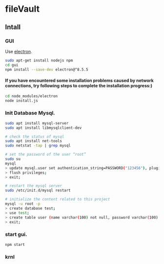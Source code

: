 # fileVault

## Intall

### GUI

Use [electron](https://www.electronjs.org/).

```bash
sudo apt-get install nodejs npm
cd gui
npm install --save-dev electron@^8.5.5
```

#### If you have encountered some installation problems caused by network connections, try following steps to complete the installation progress:)

```bash
cd node_modules/electron
node install.js
```

### Init Database Mysql.

```bash
sudo apt install mysql-server
sudo apt install libmysqlclient-dev

# check the status of mysql
sudo apt install net-tools
sudo netstat -tap | grep mysql

# set the password of the user “root”
sudo su
mysql
> update mysql.user set authentication_string=PASSWORD("123456"), plugin="mysql_native_password" where user="root";
> flush privileges;
> exit;

# restart the mysql server
sudo /etc/init.d/mysql restart

# initialize the content related to this project
mysql -u root -p
> create database test;
> use test;
> create table user (name varchar(100) not null, password varchar(100) not null);
> exit;
```

### start gui.

```bash
npm start
```

### krnl


